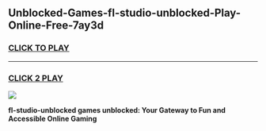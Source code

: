 
## Unblocked-Games-fl-studio-unblocked-Play-Online-Free-7ay3d
<h3>
<a href="https://premium76.site?title=fl-studio-unblocked&ref=26A">CLICK TO PLAY</a></h3>
<hr>

<h3>
<a href="https://premium76.site?title=fl-studio-unblocked&ref=26A">CLICK 2 PLAY</a>
  
</h3>

<a href="https://premium76.site?title=fl-studio-unblocked&ref=26A"><img src="https://clearcache.store/games.png"></a>


**fl-studio-unblocked games unblocked: Your Gateway to Fun and Accessible Online Gaming**
